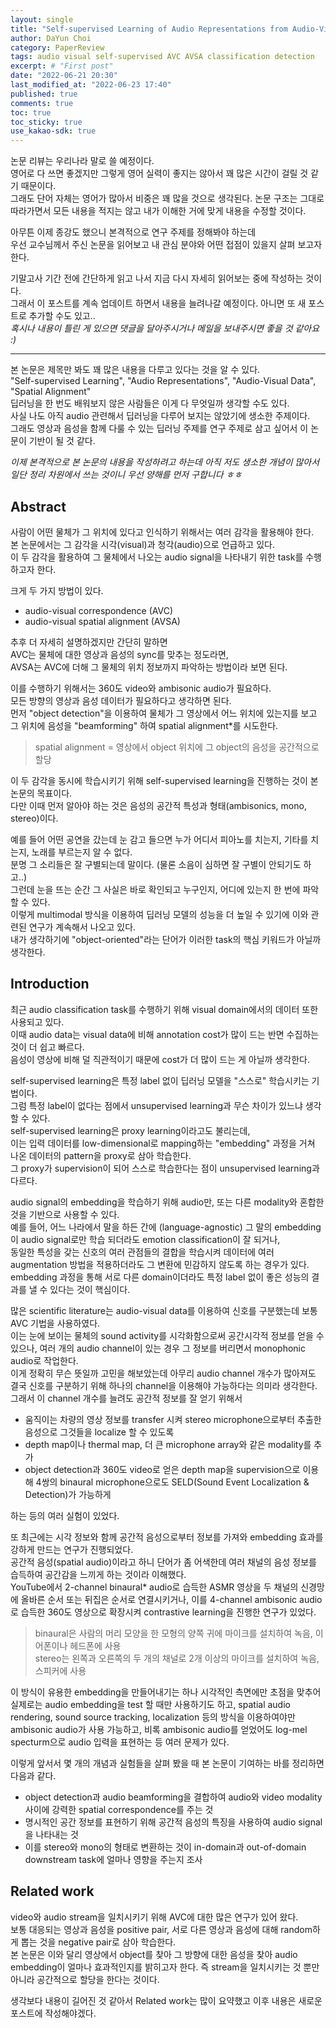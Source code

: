 ```yaml
---
layout: single
title: "Self-supervised Learning of Audio Representations from Audio-Visual Data using Spatial Alignment (1)"
author: DaYun Choi
category: PaperReview
tags: audio visual self-supervised AVC AVSA classification detection
excerpt: # "First post"
date: "2022-06-21 20:30"
last_modified_at: "2022-06-23 17:40"
published: true
comments: true
toc: true
toc_sticky: true
use_kakao-sdk: true
---
```


논문 리뷰는 우리나라 말로 쓸 예정이다.  
영어로 다 쓰면 좋겠지만 그렇게 영어 실력이 좋지는 않아서 꽤 많은 시간이 걸릴 것 같기 때문이다.  
그래도 단어 자체는 영어가 많아서 비중은 꽤 많을 것으로 생각된다.
논문 구조는 그대로 따라가면서 모든 내용을 적지는 않고 내가 이해한 거에 맞게 내용을 수정할 것이다.

아무튼 이제 종강도 했으니 본격적으로 연구 주제를 정해봐야 하는데  
우선 교수님께서 주신 논문을 읽어보고 내 관심 분야와 어떤 접점이 있을지 살펴 보고자 한다.

기말고사 기간 전에 간단하게 읽고 나서 지금 다시 자세히 읽어보는 중에 작성하는 것이다.  
그래서 이 포스트를 계속 업데이트 하면서 내용을 늘려나갈 예정이다. 아니면 또 새 포스트로 추가할 수도 있고..  
_혹시나 내용이 틀린 게 있으면 댓글을 달아주시거나 메일을 보내주시면 좋을 것 같아요 :)_

---

본 논문은 제목만 봐도 꽤 많은 내용을 다루고 있다는 것을 알 수 있다.  
"Self-supervised Learning", "Audio Representations", "Audio-Visual Data", "Spatial Alignment"  
딥러닝을 한 번도 배워보지 않은 사람들은 이게 다 무엇일까 생각할 수도 있다.  
사실 나도 아직 audio 관련해서 딥러닝을 다루어 보지는 않았기에 생소한 주제이다.  
그래도 영상과 음성을 함께 다룰 수 있는 딥러닝 주제를 연구 주제로 삼고 싶어서 이 논문이 기반이 될 것 같다.

_이제 본격적으로 본 논문의 내용을 작성하려고 하는데 아직 저도 생소한 개념이 많아서 일단 정리 차원에서 쓰는 것이니 우선 양해를 먼저 구합니다 ㅎㅎ_

## Abstract
사람이 어떤 물체가 그 위치에 있다고 인식하기 위해서는 여러 감각을 활용해야 한다.  
본 논문에서는 그 감각을 시각(visual)과 청각(audio)으로 언급하고 있다.  
이 두 감각을 활용하여 그 물체에서 나오는 audio signal을 나타내기 위한 task를 수행하고자 한다.

크게 두 가지 방법이 있다.
- audio-visual correspondence (AVC)
- audio-visual spatial alignment (AVSA)

추후 더 자세히 설명하겠지만 간단히 말하면  
AVC는 물체에 대한 영상과 음성의 sync를 맞추는 정도라면,  
AVSA는 AVC에 더해 그 물체의 위치 정보까지 파악하는 방법이라 보면 된다.

이를 수행하기 위해서는 360도 video와 ambisonic audio가 필요하다.  
모든 방향의 영상과 음성 데이터가 필요하다고 생각하면 된다.  
먼저 "object detection"을 이용하여 물체가 그 영상에서 어느 위치에 있는지를 보고  
그 위치에 음성을 "beamforming" 하여 spatial alignment*를 시도한다.  
> spatial alignment = 영상에서 object 위치에 그 object의 음성을 공간적으로 할당  

이 두 감각을 동시에 학습시키기 위해 self-supervised learning을 진행하는 것이 본 논문의 목표이다.  
다만 이때 먼저 알아야 하는 것은 음성의 공간적 특성과 형태(ambisonics, mono, stereo)이다.

예를 들어 어떤 공연을 갔는데 눈 감고 들으면 누가 어디서 피아노를 치는지, 기타를 치는지, 노래를 부르는지 알 수 없다.  
분명 그 소리들은 잘 구별되는데 말이다. (물론 소음이 심하면 잘 구별이 안되기도 하고..)  
그런데 눈을 뜨는 순간 그 사실은 바로 확인되고 누구인지, 어디에 있는지 한 번에 파악할 수 있다.  
이렇게 multimodal 방식을 이용하여 딥러닝 모델의 성능을 더 높일 수 있기에 이와 관련된 연구가 계속해서 나오고 있다.  
내가 생각하기에 "object-oriented"라는 단어가 이러한 task의 핵심 키워드가 아닐까 생각한다.

## Introduction
최근 audio classification task를 수행하기 위해 visual domain에서의 데이터 또한 사용되고 있다.  
이때 audio data는 visual data에 비해 annotation cost가 많이 드는 반면 수집하는 것이 더 쉽고 빠르다.  
음성이 영상에 비해 덜 직관적이기 때문에 cost가 더 많이 드는 게 아닐까 생각한다.

self-supervised learning은 특정 label 없이 딥러닝 모델을 "스스로" 학습시키는 기법이다.  
그럼 특정 label이 없다는 점에서 unsupervised learning과 무슨 차이가 있느냐 생각할 수 있다.  
self-supervised learning은 proxy learning이라고도 불리는데,  
이는 입력 데이터를 low-dimensional로 mapping하는 "embedding" 과정을 거쳐 나온 데이터의 pattern을 proxy로 삼아 학습한다.  
그 proxy가 supervision이 되어 스스로 학습한다는 점이 unsupervised learning과 다르다.

audio signal의 embedding을 학습하기 위해 audio만, 또는 다른 modality와 혼합한 것을 기반으로 사용할 수 있다.  
예를 들어, 어느 나라에서 말을 하든 간에 (language-agnostic) 그 말의 embedding이 audio signal로만 학습 되더라도 emotion classification이 잘 되거나,  
동일한 특성을 갖는 신호의 여러 관점들의 결합을 학습시켜 데이터에 여러 augmentation 방법을 적용하더라도 그 변환에 민감하지 않도록 하는 경우가 있다.  
embedding 과정을 통해 서로 다른 domain이더라도 특정 label 없이 좋은 성능의 결과를 낼 수 있다는 것이 핵심이다.

많은 scientific literature는 audio-visual data를 이용하여 신호를 구분했는데 보통 AVC 기법을 사용하였다.  
이는 눈에 보이는 물체의 sound activity를 시각화함으로써 공간시각적 정보를 얻을 수 있으나, 여러 개의 audio channel이 있는 경우 그 정보를 버리면서 monophonic audio로 작업한다.  
이게 정확히 무슨 뜻일까 고민을 해보았는데 아무리 audio channel 개수가 많아져도 결국 신호를 구분하기 위해 하나의 channel을 이용해야 가능하다는 의미라 생각한다.  
그래서 이 channel 개수를 늘려도 공간적 정보를 잘 얻기 위해서
- 움직이는 차량의 영상 정보를 transfer 시켜 stereo microphone으로부터 추출한 음성으로 그것들을 localize 할 수 있도록
- depth map이나 thermal map, 더 큰 microphone array와 같은 modality를 추가
- object detection과 360도 video로 얻은 depth map을 supervision으로 이용해 4쌍의 binaural microphone으로도 SELD(Sound Event Localization & Detection)가 가능하게

하는 등의 여러 실험이 있었다.

또 최근에는 시각 정보와 함께 공간적 음성으로부터 정보를 가져와 embedding 효과를 강하게 만드는 연구가 진행되었다.  
공간적 음성(spatial audio)이라고 하니 단어가 좀 어색한데 여러 채널의 음성 정보를 습득하여 공간감을 느끼게 하는 것이라 이해했다.  
YouTube에서 2-channel binaural* audio로 습득한 ASMR 영상을 두 채널의 신경망에 올바른 순서 또는 뒤집은 순서로 연결시키거나, 
이를 4-channel ambisonic audio로 습득한 360도 영상으로 확장시켜 contrastive learning을 진행한 연구가 있었다.  
> binaural은 사람의 머리 모양을 한 모형의 양쪽 귀에 마이크를 설치하여 녹음, 이어폰이나 헤드폰에 사용  
> stereo는 왼쪽과 오른쪽의 두 개의 채널로 2개 이상의 마이크를 설치하여 녹음, 스피커에 사용

이 방식이 유용한 embedding을 만들어내기는 하나 시각적인 측면에만 초점을 맞추어 실제로는 audio embedding을 test 할 때만 사용하기도 하고, 
spatial audio rendering, sound source tracking, localization 등의 방식을 이용하여야만 ambisonic audio가 사용 가능하고, 
비록 ambisonic audio를 얻었어도 log-mel specturm으로 audio 입력을 표현하는 등 여러 문제가 있다.

이렇게 앞서서 몇 개의 개념과 실험들을 살펴 봤을 때 본 논문이 기여하는 바를 정리하면 다음과 같다.
- object detection과 audio beamforming을 결합하여 audio와 video modality 사이에 강력한 spatial correspondence를 주는 것
- 명시적인 공간 정보를 표현하기 위해 공간적 음성의 특징을 사용하여 audio signal을 나타내는 것
- 이를 stereo와 mono의 형태로 변환하는 것이 in-domain과 out-of-domain downstream task에 얼마나 영향을 주는지 조사

## Related work
video와 audio stream을 일치시키기 위해 AVC에 대한 많은 연구가 있어 왔다.  
보통 대응되는 영상과 음성을 positive pair, 서로 다른 영상과 음성에 대해 random하게 뽑는 것을 negative pair로 삼아 학습한다.  
본 논문은 이와 달리 영상에서 object를 찾아 그 방향에 대한 음성을 찾아 audio embedding이 얼마나 효과적인지를 밝히고자 한다.
즉 stream을 일치시키는 것 뿐만 아니라 공간적으로 할당을 한다는 것이다.

생각보다 내용이 길어진 것 같아서 Related work는 많이 요약했고 이후 내용은 새로운 포스트에 작성해야겠다.
